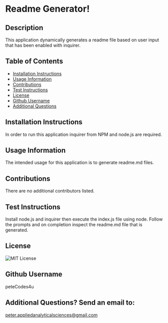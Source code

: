 
# Readme Generator!
    
## Description
This application dynamically generates a readme file based on user input that has been enabled with  inquirer.

## Table of Contents
- [Installation Instructions](#Installation-Instructions)
- [Usage Information](#Usage-Information)
- [Contributions](#Contributions)
- [Test Instructions](#Test-Instructions)
- [License](#License)
- [Github Username](#Github-Username)
- [Additional Questions](#additional-questions-send-an-email-to)

## Installation Instructions
In order to run this application inquirer from NPM and   node.js  are required.

## Usage Information
The intended usage for this application is to generate readme.md files.

## Contributions
There are no additional contributors listed.

## Test Instructions
Install node.js and inquirer then execute the index.js file using node. Follow the prompts and on completion inspect the readme.md file that is generated.

## License
![MIT License](https://img.shields.io/badge/License-MIT-yellow.svg)

## Github Username
peteCodes4u

## Additional Questions? Send an email to:
peter.appliedanalyticalsciences@gmail.com
